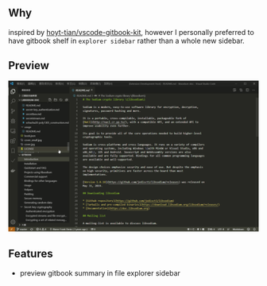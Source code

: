 ## Why

inspired by [hoyt-tian/vscode-gitbook-kit](https://github.com/hoyt-tian/vscode-gitbook-kit), however I personally preferred to have gitbook shelf in `explorer sidebar` rather than a whole new sidebar.

## Preview

![Preview](/preview.gif)

## Features
* preview gitbook summary in file explorer sidebar
